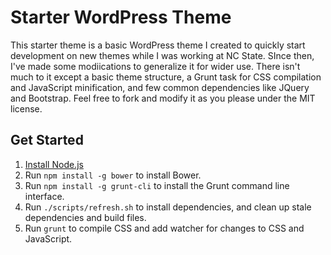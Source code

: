 # Starter WordPress Theme

This starter theme is a basic WordPress theme I created to quickly start development on new themes while I was working at NC State.  SInce then, I've made some modiications to generalize it for wider use.  There isn't much to it except a basic theme structure, a Grunt task for CSS compilation and JavaScript minification, and few common dependencies like JQuery and Bootstrap. Feel free to fork and modify it as you please under the MIT license.

## Get Started

1. [Install Node.js](https://nodejs.org/en/download/)
1. Run `npm install -g bower` to install Bower.
1. Run `npm install -g grunt-cli` to install the Grunt command line interface.
1. Run `./scripts/refresh.sh` to install dependencies, and clean up stale dependencies and build files.
1. Run `grunt` to compile CSS and add watcher for changes to CSS and JavaScript.

